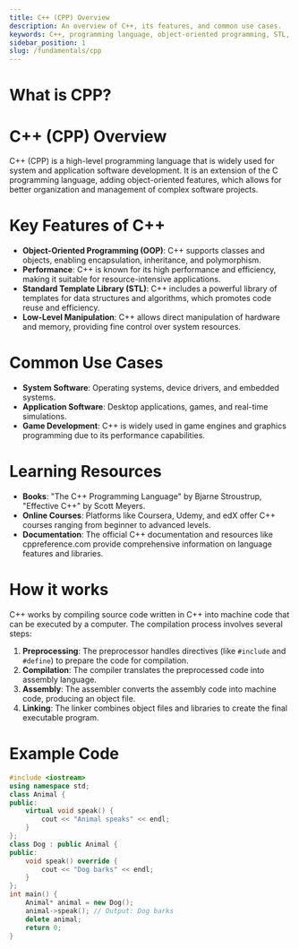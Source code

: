 ```yaml
---
title: C++ (CPP) Overview
description: An overview of C++, its features, and common use cases.
keywords: C++, programming language, object-oriented programming, STL, system software, application software, game development
sidebar_position: 1
slug: /fundamentals/cpp
---
```


# What is CPP?
# C++ (CPP) Overview
C++ (CPP) is a high-level programming language that is widely used for system and application software development. It is an extension of the C programming language, adding object-oriented features, which allows for better organization and management of complex software projects.
# Key Features of C++
- **Object-Oriented Programming (OOP)**: C++ supports classes and objects, enabling encapsulation, inheritance, and polymorphism.
- **Performance**: C++ is known for its high performance and efficiency, making it suitable for resource-intensive applications.
- **Standard Template Library (STL)**: C++ includes a powerful library of templates for data structures and algorithms, which promotes code reuse and efficiency.
- **Low-Level Manipulation**: C++ allows direct manipulation of hardware and memory, providing fine control over system resources.
# Common Use Cases
- **System Software**: Operating systems, device drivers, and embedded systems.
- **Application Software**: Desktop applications, games, and real-time simulations.
- **Game Development**: C++ is widely used in game engines and graphics programming due to its performance capabilities.
# Learning Resources
- **Books**: "The C++ Programming Language" by Bjarne Stroustrup, "Effective C++" by Scott Meyers.
- **Online Courses**: Platforms like Coursera, Udemy, and edX offer C++ courses ranging from beginner to advanced levels.
- **Documentation**: The official C++ documentation and resources like cppreference.com provide comprehensive information on language features and libraries.


# How it works
C++ works by compiling source code written in C++ into machine code that can be executed by a computer. The compilation process involves several steps:
1. **Preprocessing**: The preprocessor handles directives (like `#include` and `#define`) to prepare the code for compilation.
2. **Compilation**: The compiler translates the preprocessed code into assembly language.
3. **Assembly**: The assembler converts the assembly code into machine code, producing an object file.
4. **Linking**: The linker combines object files and libraries to create the final executable program.
# Example Code
```cpp
#include <iostream>
using namespace std;
class Animal {
public:
    virtual void speak() {
        cout << "Animal speaks" << endl;
    }
};
class Dog : public Animal {
public:
    void speak() override {
        cout << "Dog barks" << endl;
    }
};
int main() {
    Animal* animal = new Dog();
    animal->speak(); // Output: Dog barks
    delete animal;
    return 0;
}
```

